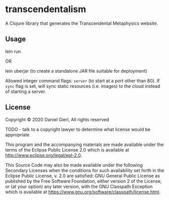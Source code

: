 # transcendentalism

A Clojure library that generates the Transcendental Metaphysics website.

## Usage

lein run

OR

lein uberjar
(to create a standalone JAR file suitable for deployment)

Allowed integer command flags: `server` (to start at a port other than 80).
If `sync` flag is set, will sync static resources (i.e. images) to the cloud
instead of starting a server.

## License

Copyright © 2020 Daniel Gierl, All rights reserved

TODO - talk to a copyright lawyer to determine what license would be appropriate

This program and the accompanying materials are made available under the
terms of the Eclipse Public License 2.0 which is available at
http://www.eclipse.org/legal/epl-2.0.

This Source Code may also be made available under the following Secondary
Licenses when the conditions for such availability set forth in the Eclipse
Public License, v. 2.0 are satisfied: GNU General Public License as published by
the Free Software Foundation, either version 2 of the License, or (at your
option) any later version, with the GNU Classpath Exception which is available
at https://www.gnu.org/software/classpath/license.html.
